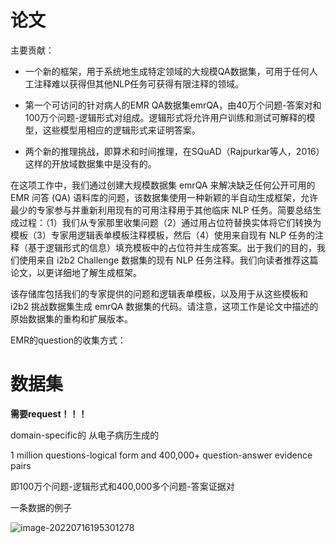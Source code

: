 # 论文

主要贡献：

- 一个新的框架，用于系统地生成特定领域的大规模QA数据集，可用于任何人工注释难以获得但其他NLP任务可获得有限注释的领域。

- 第一个可访问的针对病人的EMR QA数据集emrQA，由40万个问题-答案对和100万个问题-逻辑形式对组成。逻辑形式将允许用户训练和测试可解释的模型，这些模型用相应的逻辑形式来证明答案。

- 两个新的推理挑战，即算术和时间推理，在SQuAD（Rajpurkar等人，2016）这样的开放域数据集中是没有的。



在这项工作中，我们通过创建大规模数据集 emrQA 来解决缺乏任何公开可用的 EMR 问答 (QA) 语料库的问题，该数据集使用一种新颖的半自动生成框架，允许最少的专家参与并重新利用现有的可用注释用于其他临床 NLP 任务。简要总结生成过程：（1）我们从专家那里收集问题（2）通过用占位符替换实体将它们转换为模板（3）专家用逻辑表单模板注释模板，然后（4）使用来自现有 NLP 任务的注释（基于逻辑形式的信息）填充模板中的占位符并生成答案。出于我们的目的，我们使用来自 i2b2 Challenge 数据集的现有 NLP 任务注释。我们向读者推荐这篇论文，以更详细地了解生成框架。

该存储库包括我们的专家提供的问题和逻辑表单模板，以及用于从这些模板和 i2b2 挑战数据集生成 emrQA 数据集的代码。请注意，这项工作是论文中描述的原始数据集的重构和扩展版本。



EMR的question的收集方式：





# 数据集

**需要request！！！**

domain-specific的 从电子病历生成的

1 million questions-logical form and 400,000+ question-answer evidence pairs

即100万个问题-逻辑形式和400,000多个问题-答案证据对



一条数据的例子

<img src="mdPICs/image-20220716195301278.png" alt="image-20220716195301278"  />

